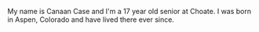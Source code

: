 My name is Canaan Case and I'm a 17 year old senior at Choate. I was born in Aspen, Colorado and have lived there ever since. 